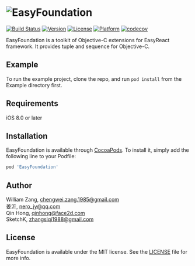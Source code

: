 # ![EasyFoundation](https://raw.githubusercontent.com/meituan/EasyFoundation/master/images/banner.png)

[![Build Status](https://travis-ci.com/meituan/EasyFoundation.svg?branch=master)](https://travis-ci.com/meituan/EasyFoundation)
[![Version](https://img.shields.io/cocoapods/v/EasyFoundation.svg?style=flat)](https://cocoapods.org/pods/EasyFoundation)
[![License](https://img.shields.io/cocoapods/l/EasyFoundation.svg?style=flat)](https://cocoapods.org/pods/EasyFoundation)
[![Platform](https://img.shields.io/cocoapods/p/EasyFoundation.svg?style=flat)](https://cocoapods.org/pods/EasyFoundation)
[![codecov](https://codecov.io/gh/meituan/EasyFoundation/branch/master/graph/badge.svg)](https://codecov.io/gh/meituan/EasyFoundation)

EasyFoundation is a toolkit of Objective-C extensions for EasyReact framework. It provides tuple and sequence for Objective-C.

## Example

To run the example project, clone the repo, and run `pod install` from the Example directory first.

## Requirements

iOS 8.0 or later

## Installation

EasyFoundation is available through [CocoaPods](https://cocoapods.org). To install
it, simply add the following line to your Podfile:

```ruby
pod 'EasyFoundation'
```

## Author

William Zang, [chengwei.zang.1985@gmail.com](mailto:chengwei.zang.1985@gmail.com)  
姜沂, [nero_jy@qq.com](mailto:nero_jy@qq.com)  
Qin Hong, [qinhong@face2d.com](mailto:qinhong@face2d.com)  
SketchK, [zhangsiqi1988@gmail.com](mailto:zhangsiqi1988@gmail.com)

## License

EasyFoundation is available under the MIT license. See the [LICENSE](./LICENSE) file for more info.
